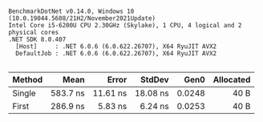 ```

BenchmarkDotNet v0.14.0, Windows 10 (10.0.19044.5608/21H2/November2021Update)
Intel Core i5-6200U CPU 2.30GHz (Skylake), 1 CPU, 4 logical and 2 physical cores
.NET SDK 8.0.407
  [Host]     : .NET 6.0.6 (6.0.622.26707), X64 RyuJIT AVX2
  DefaultJob : .NET 6.0.6 (6.0.622.26707), X64 RyuJIT AVX2


```
| Method | Mean     | Error    | StdDev   | Gen0   | Allocated |
|------- |---------:|---------:|---------:|-------:|----------:|
| Single | 583.7 ns | 11.61 ns | 18.08 ns | 0.0248 |      40 B |
| First  | 286.9 ns |  5.83 ns |  6.24 ns | 0.0253 |      40 B |
